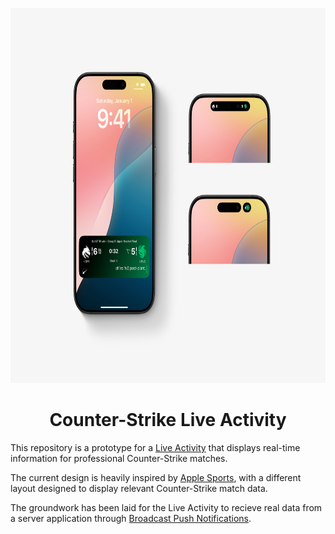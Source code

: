 <p align="center">
  <img src="https://github.com/cadenkriese/CS-Live-Activity/blob/main/Assets/Mockup%20Display.jpg?raw=true" height="600">
  <h1 align="center">Counter-Strike Live Activity</h1>
</p>

This repository is a prototype for a [Live Activity](https://developer.apple.com/design/human-interface-guidelines/live-activities) that displays real-time information for professional Counter-Strike matches.

The current design is heavily inspired by [Apple Sports](https://support.apple.com/guide/apple-sports-app/welcome/1.0/web/1.0), with a different layout designed to display relevant Counter-Strike match data.

The groundwork has been laid for the Live Activity to recieve real data from a server application through [Broadcast Push Notifications](https://developer.apple.com/documentation/usernotifications/setting-up-broadcast-push-notifications/).
